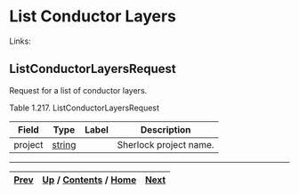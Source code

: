 # List Conductor Layers

Links:

## ListConductorLayersRequest

Request for a list of conductor layers.

Table 1.217. ListConductorLayersRequest

Field| Type| Label| Description  
---|---|---|---  
project| [string](ch01s11.md "gRPC Scalar Value Types")|  | Sherlock project name.  
  
  

* * *

[Prev](ch01s10s04s03.md) | [Up](ch01s10.md) / [Contents](index.md) / [Home](../../index.htm)|  [Next](ch01s10s05s02.md)  
---|---|---

